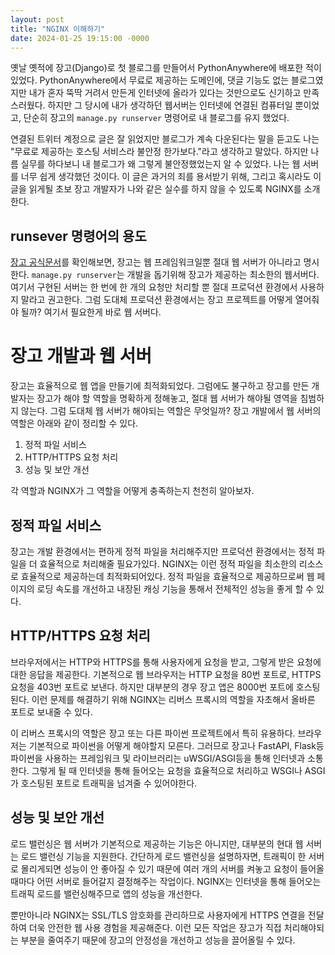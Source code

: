 ```yaml
---
layout: post
title: "NGINX 이해하기"
date: 2024-01-25 19:15:00 -0000
---
```


옛날 옛적에 장고(Django)로 첫 블로그를 만들어서 PythonAnywhere에 배포한 적이 있었다. PythonAnywhere에서 무료로 제공하는 도메인에, 댓글 기능도 없는 블로그였지만 내가 혼자 뚝딱 거려서 만든게 인터넷에 올라가 있다는 것만으로도 신기하고 만족스러웠다. 하지만 그 당시에 내가 생각하던 웹서버는 인터넷에 연결된 컴퓨터일 뿐이었고, 단순히 장고의 `manage.py runserver` 명령어로 내 블로그를 유지 했었다. 

연결된 트위터 계정으로 글은 잘 읽었지만 블로그가 계속 다운된다는 말을 듣고도 나는 "무료로 제공하는 호스팅 서비스라 불안정 한가보다."라고 생각하고 말았다. 하지만 나름 실무를 하다보니 내 블로그가 왜 그렇게 불안정했었는지 알 수 있었다. 나는 웹 서버를 너무 쉽게 생각했던 것이다. 이 글은 과거의 죄를 용서받기 위해, 그리고 혹시라도 이 글을 읽게될 초보 장고 개발자가 나와 같은 실수를 하지 않을 수 있도록 NGINX를 소개한다.

## runsever 명령어의 용도
[장고 공식문서](https://docs.djangoproject.com/en/5.0/ref/django-admin/#runserver)를 확인해보면, 장고는 웹 프레임워크일뿐 절대 웹 서버가 아니라고 명시한다. `manage.py runserver`는 개발을 돕기위해 장고가 제공하는 최소한의 웹서버다. 여기서 구현된 서버는 한 번에 한 개의 요청만 처리할 뿐 절대 프로덕션 환경에서 사용하지 말라고 권고한다. 그럼 도대체 프로덕션 환경에서는 장고 프로젝트를 어떻게 열어줘야 될까? 여기서 필요한게 바로 웹 서버다.

# 장고 개발과 웹 서버
장고는 효율적으로 웹 앱을 만들기에 최적화되었다. 그럼에도 불구하고 장고를 만든 개발자는 장고가 해야 할 역할을 명확하게 정해놓고, 절대 웹 서버가 해야될 영역을 침범하지 않는다. 그럼 도대체 웹 서버가 해야되는 역할은 무엇일까? 장고 개발에서 웹 서버의 역할은 아래와 같이 정리할 수 있다.
1. 정적 파일 서비스
2. HTTP/HTTPS 요청 처리
3. 성능 및 보안 개선

각 역할과 NGINX가 그 역할을 어떻게 충족하는지 천천히 알아보자. 

## 정적 파일 서비스
장고는 개발 환경에서는 편하게 정적 파일을 처리해주지만 프로덕션 환경에서는 정적 파일을 더 효율적으로 처리해줄 필요가있다. NGINX는 이런 정적 파일을 최소한의 리소스로 효율적으로 제공하는데 최적화되어있다. 정적 파일을 효율적으로 제공하므로써 웹 페이지의 로딩 속도를 개선하고 내장된 캐싱 기능을 통해서 전체적인 성능을 좋게 할 수 있다.

## HTTP/HTTPS 요청 처리
브라우저에서는 HTTP와 HTTPS를 통해 사용자에게 요청을 받고, 그렇게 받은 요청에 대한 응답을 제공한다. 기본적으로 웹 브라우저는 HTTP 요청을 80번 포트로, HTTPS 요청을 403번 포트로 보낸다. 하지만 대부분의 경우 장고 앱은 8000번 포트에 호스팅된다. 이런 문제를 해결하기 위해 NGINX는 리버스 프록시의 역할을 자초해서 올바른 포트로 보내줄 수 있다.

이 리버스 프록시의 역할은 장고 또는 다른 파이썬 프로젝트에서 특히 유용하다. 브라우저는 기본적으로 파이썬을 어떻게 해야할지 모른다. 그러므로 장고나 FastAPI, Flask등 파이썬을 사용하는 프레임워크 및 라이브러리는 uWSGI/ASGI등을 통해 인터넷과 소통한다. 그렇게 될 때 인터넷을 통해 들어오는 요청을 효율적으로 처리하고 WSGI나 ASGI가 호스팅된 포트로 트래픽을 넘겨줄 수 있어야한다. 


## 성능 및 보안 개선
로드 밸런싱은 웹 서버가 기본적으로 제공하는 기능은 아니지만, 대부분의 현대 웹 서버는 로드 밸런싱 기능을 지원한다. 간단하게 로드 밸런싱을 설명하자면, 트래픽이 한 서버로 몰리게되면 성능이 안 좋아질 수 있기 때문에 여러 개의 서버를 켜놓고 요청이 들어올 때마다 어떤 서버로 들어갈지 결정해주는 작업이다. NGINX는 인터넷을 통해 들어오는 트래픽 로드를 밸런싱해주므로 앱의 성능을 개선한다.

뿐만아니라 NGINX는 SSL/TLS 암호화를 관리하므로 사용자에게 HTTPS 연결을 전달하여 더욱 안전한 웹 사용 경험을 제공해준다. 이런 모든 작업은 장고가 직접 처리해야되는 부분을 줄여주기 때문에 장고의 안정성을 개선하고 성능을 끌어올릴 수 있다.